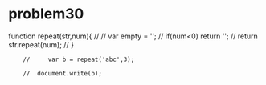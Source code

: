 # problem30
 function repeat(str,num){
        //         //    var empty = '';
        //            if(num<0) return '';
        //            return str.repeat(num);
        //      }



        //     var b = repeat('abc',3);

        //  document.write(b);



